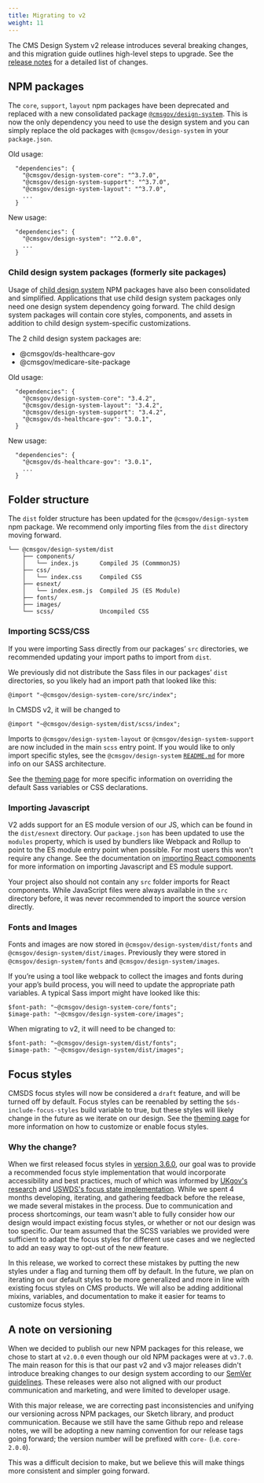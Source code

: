 ```yaml
---
title: Migrating to v2
weight: 11
---
```


The CMS Design System v2 release introduces several breaking changes, and this migration guide outlines high-level steps to upgrade. See the [release notes](https://github.com/CMSgov/design-system/releases/tag/core-2.0.0) for a detailed list of changes.

## NPM packages

The `core`, `support`, `layout` npm packages have been deprecated and replaced with a new consolidated package [`@cmsgov/design-system`](https://www.npmjs.com/package/@cmsgov/design-system). This is now the only dependency you need to use the design system and you can simply replace the old packages with `@cmsgov/design-system` in your `package.json`.

Old usage:

```
  "dependencies": {
    "@cmsgov/design-system-core": "^3.7.0",
    "@cmsgov/design-system-support": "^3.7.0",
    "@cmsgov/design-system-layout": "^3.7.0",
    ...
  }
```

New usage:

```
  "dependencies": {
    "@cmsgov/design-system": "^2.0.0",
    ...
  }
```

### Child design system packages (formerly site packages)

Usage of [child design system]({{root}}/startup/child-design-systems/) NPM packages have also been consolidated and simplified. Applications that use child design system packages only need one design system dependency going forward. The child design system packages will contain core styles, components, and assets in addition to child design system-specific customizations.

The 2 child design system packages are:

- @cmsgov/ds-healthcare-gov
- @cmsgov/medicare-site-package

Old usage:

```
  "dependencies": {
    "@cmsgov/design-system-core": "3.4.2",
    "@cmsgov/design-system-layout": "3.4.2",
    "@cmsgov/design-system-support": "3.4.2",
    "@cmsgov/ds-healthcare-gov": "3.0.1",
  }
```

New usage:

```
  "dependencies": {
    "@cmsgov/ds-healthcare-gov": "3.0.1",
    ...
  }
```

## Folder structure

The `dist` folder structure has been updated for the `@cmsgov/design-system` npm package. We recommend only importing files from the `dist` directory moving forward.

```
└── @cmsgov/design-system/dist
    ├── components/
    │   └── index.js      Compiled JS (CommmonJS)
    ├── css/
    │   └── index.css     Compiled CSS
    ├── esnext/
    │   └── index.esm.js  Compiled JS (ES Module)
    ├── fonts/
    ├── images/
    └── scss/             Uncompiled CSS
```

### Importing SCSS/CSS

If you were importing Sass directly from our packages’ `src` directories, we recommended updating your import paths to import from `dist`.

We previously did not distribute the Sass files in our packages’ `dist` directories, so you likely had an import path that looked like this:

```
@import "~@cmsgov/design-system-core/src/index";
```

In CMSDS v2, it will be changed to

```
@import "~@cmsgov/design-system/dist/scss/index";
```

Imports to `@cmsgov/design-system-layout` or `@cmsgov/design-system-support` are now included in the main `scss` entry point. If you would like to only import specific styles, see the `@cmsgov/design-system` [`README.md`](https://github.com/CMSgov/design-system/blob/master/packages/design-system/README.md#file-structure) for more info on our SASS architecture.

See the [theming page]({{root}}/startup/theming/) for more specific information on overriding the default Sass variables or CSS declarations.

### Importing Javascript

V2 adds support for an ES module version of our JS, which can be found in the `dist/esnext` directory. Our `package.json` has been updated to use the `modules` property, which is used by bundlers like Webpack and Rollup to point to the ES module entry point when possible. For most users this won't require any change. See the documentation on [importing React components]({{root}}/startup/components/#named-imports) for more information on importing Javascript and ES module support.

Your project also should not contain any `src` folder imports for React components. While JavaScript files were always available in the `src` directory before, it was never recommended to import the source version directly.

### Fonts and Images

Fonts and images are now stored in `@cmsgov/design-system/dist/fonts` and `@cmsgov/design-system/dist/images`. Previously they were stored in `@cmsgov/design-system/fonts` and `@cmsgov/design-system/images`.

If you’re using a tool like webpack to collect the images and fonts during your app’s build process, you will need to update the appropriate path variables. A typical Sass import might have looked like this:

```
$font-path: "~@cmsgov/design-system-core/fonts";
$image-path: "~@cmsgov/design-system-core/images";
```

When migrating to v2, it will need to be changed to:

```
$font-path: "~@cmsgov/design-system/dist/fonts";
$image-path: "~@cmsgov/design-system/dist/images";
```

## Focus styles

CMSDS focus styles will now be considered a `draft` feature, and will be turned off by default. Focus styles can be reenabled by setting the `$ds-include-focus-styles` build variable to true, but these styles will likely change in the future as we iterate on our design. See the [theming page](https://design.cms.gov/startup/theming/#focus-settings) for more information on how to customize or enable focus styles.

### Why the change?

When we first released focus styles in [version 3.6.0](https://github.com/CMSgov/design-system/releases/tag/3.6.0), our goal was to provide a recommended focus style implementation that would incorporate accessibility and best practices, much of which was informed by [UKgov's research](https://design-system.service.gov.uk/get-started/focus-states/) and [USWDS's focus state implementation](https://designsystem.digital.gov/). While we spent 4 months developing, iterating, and gathering feedback before the release, we made several mistakes in the process. Due to communication and process shortcomings, our team wasn't able to fully consider how our design would impact existing focus styles, or whether or not our design was too specific. Our team assumed that the SCSS variables we provided were sufficient to adapt the focus styles for different use cases and we neglected to add an easy way to opt-out of the new feature.

In this release, we worked to correct these mistakes by putting the new styles under a flag and turning them off by default. In the future, we plan on iterating on our default styles to be more generalized and more in line with existing focus styles on CMS products. We will also be adding additional mixins, variables, and documentation to make it easier for teams to customize focus styles.

## A note on versioning

When we decided to publish our new NPM packages for this release, we chose to start at `v2.0.0` even though our old NPM packages were at `v3.7.0`. The main reason for this is that our past v2 and v3 major releases didn't introduce breaking changes to our design system according to our [SemVer guidelines](https://github.com/CMSgov/design-system/blob/master/guides/RELEASE-PROCESS.md#versioning). These releases were also not aligned with our product communication and marketing, and were limited to developer usage.

With this major release, we are correcting past inconsistencies and unifying our versioning across NPM packages, our Sketch library, and product communication. Because we still have the same Github repo and release notes, we will be adopting a new naming convention for our release tags going forward; the version number will be prefixed with `core-` (i.e. `core-2.0.0`).

This was a difficult decision to make, but we believe this will make things more consistent and simpler going forward.
